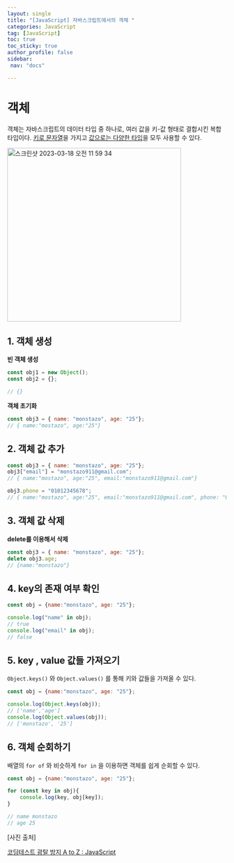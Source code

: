 ```yaml
---
layout: single
title: "[JavaScript] 자바스크립트에서의 객체 "
categories: JavaScript
tag: [JavaScript]
toc: true
toc_sticky: true
author_profile: false
sidebar:
 nav: "docs"

---
```


# 객체

객체는 자바스크립트의 데이터 타입 중 하나로, 여러 값을 키-값 형태로 결합시킨 복합 타입이다. <u>키로 문자열</u>을 가지고 <u>값으로는 다양한 타입</u>을 모두 사용할 수 있다. 

<img width="399" alt="스크린샷 2023-03-18 오전 11 59 34" src="https://user-images.githubusercontent.com/83194164/226087412-3aeb6380-84ea-4eb1-8751-6fea593ab224.png">

## 1. 객체 생성

**빈 객체 생성**

```js
const obj1 = new Object();
const obj2 = {};

// {}
```

**객체 초기화**

```js
const obj3 = { name: "monstazo", age: "25"};
// { name:"mostazo", age:"25"}
```

## 2. 객체 값 추가

```js
const obj3 = { name: "monstazo", age: "25"};
obj3["email"] = "monstazo911@gmail.com";
// { name:"mostazo", age:"25", email:"monstazo911@gmail.com"}

obj3.phone = "01012345678";
// { name:"mostazo", age:"25", email:"monstazo911@gmail.com", phone: "01012345678}
```

## 3. 객체 값 삭제

**delete를 이용해서 삭제**

```js
const obj3 = { name: "monstazo", age: "25"};
delete obj3.age;
// {name:"monstazo"}
```

## 4. key의 존재 여부 확인

```js
const obj = {name:"monstazo", age: "25"};

console.log("name" in obj);
// true
console.log("email" in obj);
// false
```

## 5. key , value 값들 가져오기

`Object.keys()` 와 `Object.values()` 를 통해 키와 값들을 가져올 수 있다.

```js
const obj = {name:"monstazo", age: "25"};

console.log(Object.keys(obj));
// ['name','age']
console.log(Object.values(obj));
// ['monstazo', '25']
```

## 6. 객체 순회하기

배열의 `for of` 와 비슷하게 `for in` 을 이용하면 객체를 쉽게 순회할 수 있다.

```js
const obj = {name:"monstazo", age: "25"};

for (const key in obj){
    console.log(key, obj[key]);
}

// name monstazo
// age 25
```

[사진 출처]

[코딩테스트 광탈 방지 A to Z : JavaScript](https://school.programmers.co.kr/learn/courses/13213/13213-%EC%BD%94%EB%94%A9%ED%85%8C%EC%8A%A4%ED%8A%B8-%EA%B4%91%ED%83%88-%EB%B0%A9%EC%A7%80-a-to-z-javascript)
